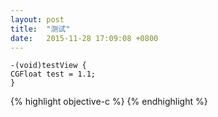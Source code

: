 ```yaml
---
layout: post
title:  "测试"
date:   2015-11-28 17:09:08 +0800
---
```

```objc
-(void)testView {
CGFloat test = 1.1;
}
```
{% highlight objective-c %}
{% endhighlight %}
